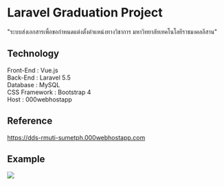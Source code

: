 # Laravel Graduation Project

"ระบบส่งเอกสารเพื่อขอกำหนดแต่งตั้งตำแหน่งทางวิชาการ
มหาวิทยาลัยเทคโนโลยีราชมงคลอีสาน"

## Technology

Front-End : Vue.js  
Back-End : Laravel 5.5  
Database : MySQL  
CSS Framework : Bootstrap 4  
Host : 000webhostapp

## Reference

https://dds-rmuti-sumetph.000webhostapp.com

## Example

<img src="https://i.imgur.com/89EyrzC.png" />
